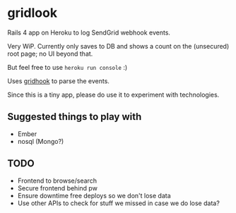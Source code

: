 # gridlook

Rails 4 app on Heroku to log SendGrid webhook events.

Very WiP. Currently only saves to DB and shows a count on the (unsecured) root page; no UI beyond that.

But feel free to use `heroku run console` :)

Uses [gridhook](https://github.com/injekt/gridhook) to parse the events.

Since this is a tiny app, please do use it to experiment with technologies.

## Suggested things to play with
* Ember
* nosql (Mongo?)

## TODO
* Frontend to browse/search
* Secure frontend behind pw
* Ensure downtime free deploys so we don't lose data
* Use other APIs to check for stuff we missed in case we do lose data?
